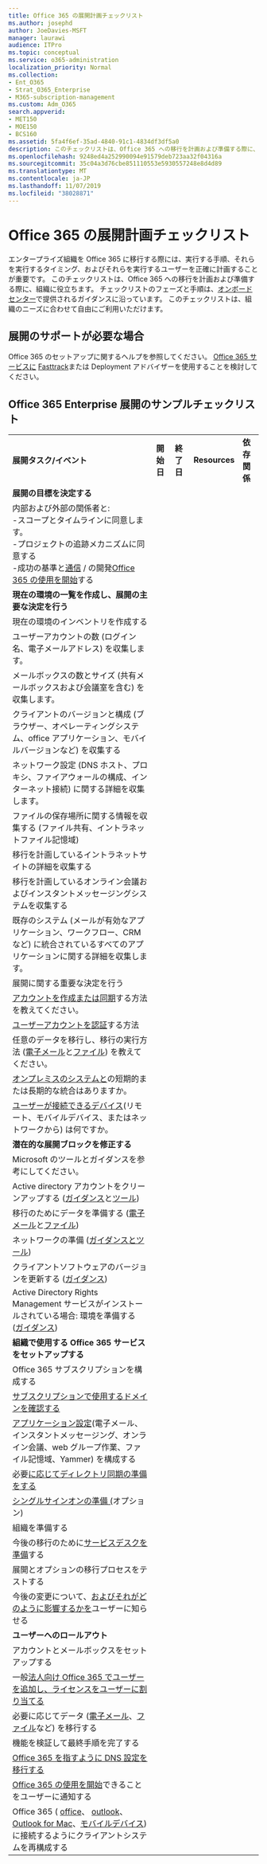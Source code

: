 ```yaml
---
title: Office 365 の展開計画チェックリスト
ms.author: josephd
author: JoeDavies-MSFT
manager: laurawi
audience: ITPro
ms.topic: conceptual
ms.service: o365-administration
localization_priority: Normal
ms.collection:
- Ent_O365
- Strat_O365_Enterprise
- M365-subscription-management
ms.custom: Adm_O365
search.appverid:
- MET150
- MOE150
- BCS160
ms.assetid: 5fa4f6ef-35ad-4840-91c1-4834df3df5a0
description: このチェックリストは、Office 365 への移行を計画および準備する際に、組織に役立ちます。
ms.openlocfilehash: 9248ed4a252990094e91579deb723aa32f04316a
ms.sourcegitcommit: 35c04a3d76cbe851110553e5930557248e8d4d89
ms.translationtype: MT
ms.contentlocale: ja-JP
ms.lasthandoff: 11/07/2019
ms.locfileid: "38028871"
---
```

# <a name="deployment-planning-checklist-for-office-365"></a>Office 365 の展開計画チェックリスト

エンタープライズ組織を Office 365 に移行する際には、実行する手順、それらを実行するタイミング、およびそれらを実行するユーザーを正確に計画することが重要です。 このチェックリストは、Office 365 への移行を計画および準備する際に、組織に役立ちます。 チェックリストのフェーズと手順は、[オンボードセンター](https://go.microsoft.com/fwlink/?LinkId=517115)で提供されるガイダンスに沿っています。 このチェックリストは、組織のニーズに合わせて自由にご利用いただけます。

## <a name="need-help-with-your-deployment"></a>展開のサポートが必要な場合
Office 365 のセットアップに関するヘルプを参照してください。 [Office 365 サービスに](deployment-advisors-for-office-365.md) [Fasttrack](https://fasttrack.microsoft.com/office)または Deployment アドバイザーを使用することを検討してください。

## <a name="sample-checklist-for-an-office-365-enterprise-deployment"></a>Office 365 Enterprise 展開のサンプルチェックリスト

||||||
|:-----|:-----|:-----|:-----|:-----|
|**展開タスク/イベント** <br/> |**開始日** <br/> |**終了日** <br/> |**Resources** <br/> |**依存関係** <br/> |
|**展開の目標を決定する** <br/> |||||
| 内部および外部の関係者と:<br>  -スコープとタイムラインに同意します。 <br>  -プロジェクトの追跡メカニズムに同意する  <br>  -成功の基準と[通信](https://fasttrack.microsoft.com/office) / の開発[Office 365 の使用を開始](https://support.office.com/article/396b8d9e-e118-42d0-8a0d-87d1f2f055fb)する|||||
|**現在の環境の一覧を作成し、展開の主要な決定を行う** |||||
|現在の環境のインベントリを作成する |||||
| ユーザーアカウントの数 (ログイン名、電子メールアドレス) を収集します。 |||||
| メールボックスの数とサイズ (共有メールボックスおよび会議室を含む) を収集します。 |||||
| クライアントのバージョンと構成 (ブラウザー、オペレーティングシステム、office アプリケーション、モバイルバージョンなど) を収集する |||||
| ネットワーク設定 (DNS ホスト、プロキシ、ファイアウォールの構成、インターネット接続) に関する詳細を収集します。 |||||
| ファイルの保存場所に関する情報を収集する (ファイル共有、イントラネットファイル記憶域) |||||
| 移行を計画しているイントラネットサイトの詳細を収集する |||||
| 移行を計画しているオンライン会議およびインスタントメッセージングシステムを収集する |||||
| 既存のシステム (メールが有効なアプリケーション、ワークフロー、CRM など) に統合されているすべてのアプリケーションに関する詳細を収集します。 |||||
|展開に関する重要な決定を行う |||||
| [アカウントを作成または同期](https://go.microsoft.com/fwlink/?LinkId=534819)する方法を教えてください。 |||||
| [ユーザーアカウントを認証](https://go.microsoft.com/fwlink/?LinkId=534820)する方法 |||||
| 任意のデータを移行し、移行の実行方法 ([電子メール](https://go.microsoft.com/fwlink/?LinkId=534823)と[ファイル](https://go.microsoft.com/fwlink/?LinkId=534824)) を教えてください。 |||||
| [オンプレミスのシステムと](https://go.microsoft.com/fwlink/?LinkId=534822)の短期的または長期的な統合はありますか。 |||||
| [ユーザーが接続できるデバイス](https://go.microsoft.com/fwlink/?LinkId=534821)(リモート、モバイルデバイス、またはネットワークから) は何ですか。 |||||
|**潜在的な展開ブロックを修正する** |||||
|Microsoft のツールとガイダンスを参考にしてください。 |||||
| Active directory アカウントをクリーンアップする ([ガイダンス](https://go.microsoft.com/fwlink/?LinkId=534825)と[ツール](https://go.microsoft.com/fwlink/?LinkId=534826)) |||||
| 移行のためにデータを準備する ([電子メール](https://go.microsoft.com/fwlink/?LinkId=534823)と[ファイル](https://go.microsoft.com/fwlink/?LinkId=534824)) |||||
| ネットワークの準備 ([ガイダンスとツール](https://aka.ms/tune)) |||||
| クライアントソフトウェアのバージョンを更新する ([ガイダンス](https://go.microsoft.com/fwlink/?LinkId=534827)) |||||
| Active Directory Rights Management サービスがインストールされている場合: 環境を準備する ([ガイダンス](https://go.microsoft.com/fwlink/?linkid=844967))  <br/> |||||
|**組織で使用する Office 365 サービスをセットアップする** |||||
|Office 365 サブスクリプションを構成する |||||
|[サブスクリプションで使用するドメインを確認する](https://go.microsoft.com/fwlink/?LinkId=534828) |||||
| [アプリケーション設定](https://go.microsoft.com/fwlink/?LinkId=534829)(電子メール、インスタントメッセージング、オンライン会議、web グループ作業、ファイル記憶域、Yammer) を構成する |||||
| 必要[に応じてディレクトリ同期の準備をする](https://go.microsoft.com/fwlink/?LinkId=534830) |||||
| [シングルサインオンの準備 (](https://go.microsoft.com/fwlink/?LinkId=534831)オプション) |||||
|組織を準備する |||||
|今後の移行のために[サービスデスクを準備](https://fasttrack.microsoft.com/office)する |||||
| 展開とオプションの移行プロセスをテストする |||||
| 今後の変更について、[およびそれがどのように影響するかを](https://fasttrack.microsoft.com/office)ユーザーに知らせる |||||
|**ユーザーへのロールアウト** |||||
|アカウントとメールボックスをセットアップする |||||
| 一般[法人向け Office 365 でユーザーを追加し、ライセンスをユーザーに割り当てる](https://support.office.com/article/997596b5-4173-4627-b915-36abac6786dc) |||||
| 必要に応じてデータ ([電子メール](https://go.microsoft.com/fwlink/?LinkId=534823)、[ファイル](https://go.microsoft.com/fwlink/?LinkId=534824)など) を移行する |||||
|機能を検証して最終手順を完了する |||||
| [Office 365 を指すように DNS 設定を移行する](https://go.microsoft.com/fwlink/?LinkId=534835) |||||
| [Office 365 の使用を開始](https://support.office.com/article/office-365-basics-video-training-396b8d9e-e118-42d0-8a0d-87d1f2f055fb?ui=en-US&amp;rs=en-US&amp;ad=US)できることをユーザーに通知する |||||
| Office 365 ( [office](https://go.microsoft.com/fwlink/?LinkId=534836)、 [outlook](https://go.microsoft.com/fwlink/?LinkId=534837)、 [Outlook for Mac](https://support.office.com/article/6e27792a-9267-4aa4-8bb6-c84ef146101b#PickTab=Outlook_for_Mac)、[モバイルデバイス](https://go.microsoft.com/fwlink/?LinkId=534840)) に接続するようにクライアントシステムを再構成する  |||||
